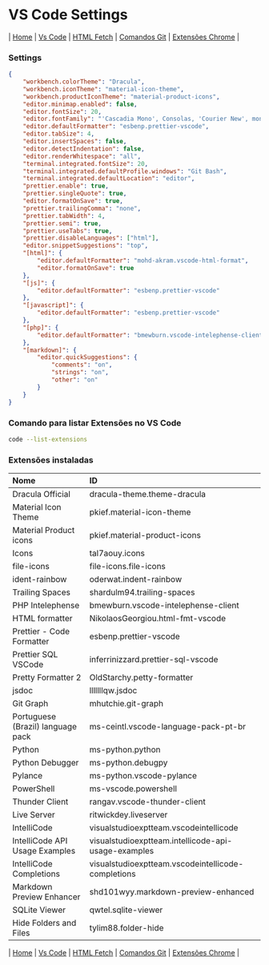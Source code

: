 # VS Code Settings

| [Home](./README.md) | [Vs Code](./002_vs-code.md) | [HTML Fetch](./006_html_fetch.md) | [Comandos Git](./004_git.md) | [Extensões Chrome](./003_extensoes_chrome.md) |

### Settings

```json
{
	"workbench.colorTheme": "Dracula",
	"workbench.iconTheme": "material-icon-theme",
	"workbench.productIconTheme": "material-product-icons",
	"editor.minimap.enabled": false,
	"editor.fontSize": 20,
	"editor.fontFamily": "'Cascadia Mono', Consolas, 'Courier New', monospace",
	"editor.defaultFormatter": "esbenp.prettier-vscode",
	"editor.tabSize": 4,
	"editor.insertSpaces": false,
	"editor.detectIndentation": false,
	"editor.renderWhitespace": "all",
	"terminal.integrated.fontSize": 20,
	"terminal.integrated.defaultProfile.windows": "Git Bash",
	"terminal.integrated.defaultLocation": "editor",
	"prettier.enable": true,
	"prettier.singleQuote": true,
	"editor.formatOnSave": true,
	"prettier.trailingComma": "none",
	"prettier.tabWidth": 4,
	"prettier.semi": true,
	"prettier.useTabs": true,
	"prettier.disableLanguages": ["html"],
	"editor.snippetSuggestions": "top",
	"[html]": {
		"editor.defaultFormatter": "mohd-akram.vscode-html-format",
		"editor.formatOnSave": true
	},
	"[js]": {
		"editor.defaultFormatter": "esbenp.prettier-vscode"
	},
	"[javascript]": {
		"editor.defaultFormatter": "esbenp.prettier-vscode"
	},
	"[php]": {
		"editor.defaultFormatter": "bmewburn.vscode-intelephense-client"
	},
	"[markdown]": {
		"editor.quickSuggestions": {
			"comments": "on",
			"strings": "on",
			"other": "on"
		}
	}
}
```

### Comando para listar Extensões no VS Code

```sh
code --list-extensions
```

### Extensões instaladas

| Nome                              | ID                                                  |
| :-------------------------------- | :-------------------------------------------------- |
| Dracula Official                  | dracula-theme.theme-dracula                         |
| Material Icon Theme               | pkief.material-icon-theme                           |
| Material Product icons            | pkief.material-product-icons                        |
| Icons                             | tal7aouy.icons                                      |
| file-icons                        | file-icons.file-icons                               |
| ident-rainbow                     | oderwat.indent-rainbow                              |
| Trailing Spaces                   | shardulm94.trailing-spaces                          |
| PHP Intelephense                  | bmewburn.vscode-intelephense-client                 |
| HTML formatter                    | NikolaosGeorgiou.html-fmt-vscode                    |
| Prettier - Code Formatter         | esbenp.prettier-vscode                              |
| Prettier SQL VSCode               | inferrinizzard.prettier-sql-vscode                  |
| Pretty Formatter 2                | OldStarchy.petty-formatter                          |
| jsdoc                             | lllllllqw.jsdoc                                     |
| Git Graph                         | mhutchie.git-graph                                  |
| Portuguese (Brazil) language pack | ms-ceintl.vscode-language-pack-pt-br                |
| Python                            | ms-python.python                                    |
| Python Debugger                   | ms-python.debugpy                                   |
| Pylance                           | ms-python.vscode-pylance                            |
| PowerShell                        | ms-vscode.powershell                                |
| Thunder Client                    | rangav.vscode-thunder-client                        |
| Live Server                       | ritwickdey.liveserver                               |
| IntelliCode                       | visualstudioexptteam.vscodeintellicode              |
| IntelliCode API Usage Examples    | visualstudioexptteam.intellicode-api-usage-examples |
| IntelliCode Completions           | visualstudioexptteam.vscodeintellicode-completions  |
| Markdown Preview Enhancer         | shd101wyy.markdown-preview-enhanced                 |
| SQLite Viewer                     | qwtel.sqlite-viewer                                 |
| Hide Folders and Files            | tylim88.folder-hide                                 |

| [Home](./README.md) | [Vs Code](./002_vs-code.md) | [HTML Fetch](./006_html_fetch.md) | [Comandos Git](./004_git.md) | [Extensões Chrome](./003_extensoes_chrome.md) |
